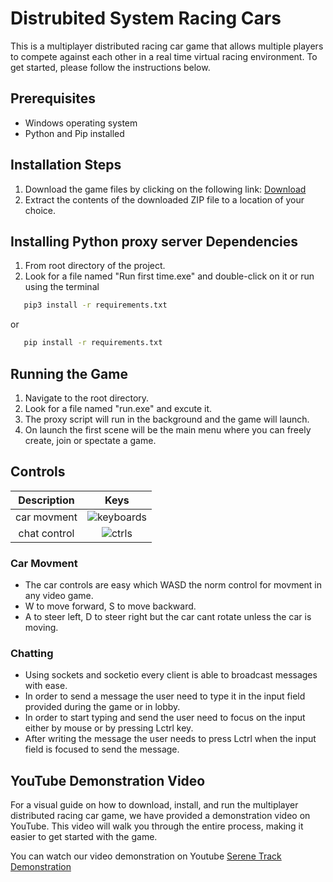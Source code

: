 # Distrubited System Racing Cars

This is a multiplayer distributed racing car game that allows multiple players to
compete against each other in a real time virtual racing environment. To get started, please follow the instructions below.

## Prerequisites

* Windows operating system
* Python and Pip installed

## Installation Steps

1. Download the game files by clicking on the following link: [Download](https://drive.google.com/drive/folders/1frWMftkLvu9jjcvbRjIKaBYx2iYEl2MM?usp=sharing)
2. Extract the contents of the downloaded ZIP file to a location of your choice.

## Installing Python proxy server Dependencies

1. From root directory of the project.
2. Look for a file named "Run first time.exe" and double-click on it or run using the terminal

```bash
   pip3 install -r requirements.txt
```

or

```bash
   pip install -r requirements.txt
```

## Running the Game

1. Navigate to the root directory.
2. Look for a file named "run.exe" and excute it.
3. The proxy script will run in the background and the game will launch.
4. On launch the first scene will be the main menu where you can freely create, join or spectate a game.

## Controls


| Description | Keys |
| :---:        |     :---:      |
| car movment   | ![keyboards](https://github.com/mourra950/Distrubited-System-Racing-Cars/assets/64339763/700a231d-ba02-4b31-8875-6b9192696234) |
| chat control     | ![ctrls](https://github.com/mourra950/Distrubited-System-Racing-Cars/assets/64339763/1ef5efb5-12b0-4865-a5bf-9452f30c0859)   |

### Car Movment

* The car controls are easy which WASD the norm control for movment in any video game.
* W to move forward, S to move backward.
* A to steer left, D to steer right but the car cant rotate unless the car is moving.

### Chatting 

* Using sockets and socketio every client is able to broadcast messages with ease.
* In order to send a message the user need to type it in the input field provided during the game or in lobby.
* In order to start typing and send the user need to focus on the input either by mouse or by pressing Lctrl key.
* After writing the message the user needs to press Lctrl when the input field is focused to send the message.

## YouTube Demonstration Video

For a visual guide on how to download, install, and run the multiplayer distributed racing car game, we have provided a demonstration video on YouTube. This video will walk you through the entire process, making it easier to get started with the game.

You can watch our video demonstration on Youtube
[Serene Track Demonstration](https://youtu.be/XfoahjVGTwg)
